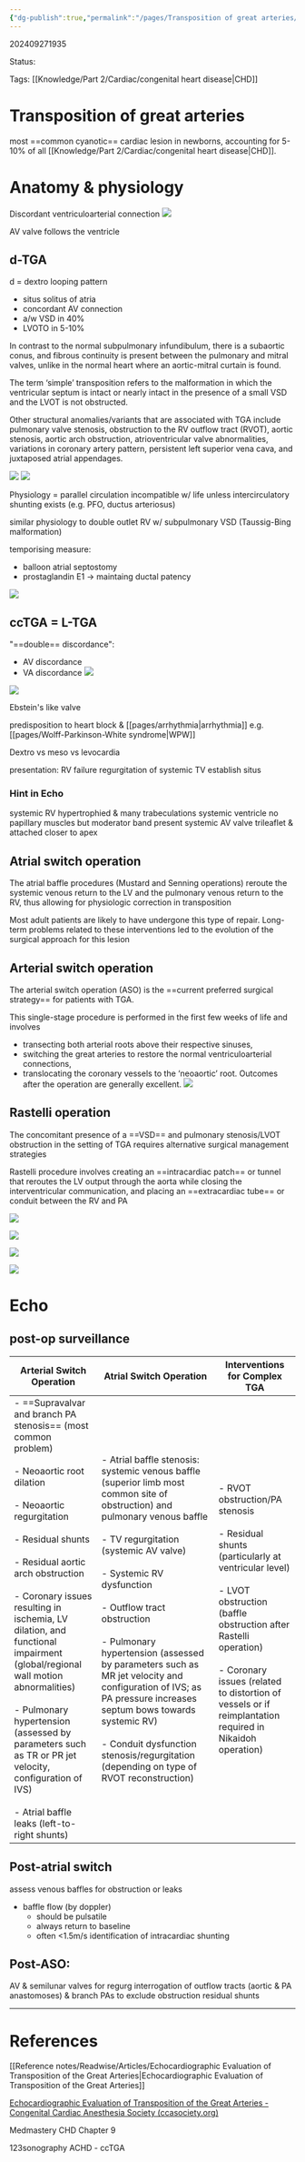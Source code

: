 ```yaml
---
{"dg-publish":true,"permalink":"/pages/Transposition of great arteries/"}
---
```



202409271935

Status: 

Tags: [[Knowledge/Part 2/Cardiac/congenital heart disease\|CHD]]

# Transposition of great arteries
most ==common cyanotic== cardiac lesion in newborns, accounting for 5-10% of all [[Knowledge/Part 2/Cardiac/congenital heart disease\|CHD]].

# Anatomy & physiology
Discordant ventriculoarterial connection
![](https://i.imgur.com/80C9uN7.png)

AV valve follows the ventricle
## d-TGA
d = dextro looping pattern
- situs solitus of atria
- concordant AV connection
- a/w VSD in 40%
- LVOTO in 5-10%

In contrast to the normal subpulmonary infundibulum, there is a subaortic conus, and fibrous continuity is present between the pulmonary and mitral valves, unlike in the normal heart where an aortic-mitral curtain is found.

The term ‘simple’ transposition refers to the malformation in which the ventricular septum is intact or nearly intact in the presence of a small VSD and the LVOT is not obstructed.

Other structural anomalies/variants that are associated with TGA include pulmonary valve stenosis, obstruction to the RV outflow tract (RVOT), aortic stenosis, aortic arch obstruction, atrioventricular valve abnormalities, variations in coronary artery pattern, persistent left superior vena cava, and juxtaposed atrial appendages.

![](https://i.imgur.com/hyQFbm5.png)
![](https://i.imgur.com/hqXRhOY.png)

Physiology = parallel circulation
incompatible w/ life unless intercirculatory shunting exists (e.g. PFO, ductus arteriosus)

similar physiology to double outlet RV w/ subpulmonary VSD (Taussig-Bing malformation)

temporising measure:
- balloon atrial septostomy
- prostaglandin E1 → maintaing ductal patency

![](https://i.imgur.com/utLlclb.png)
## ccTGA = L-TGA
"==double== discordance":
- AV discordance
- VA discordance
![](https://i.imgur.com/ya5PKff.png)

![](https://i.imgur.com/XqSbhN9.png)

Ebstein's like valve

predisposition to heart block & [[pages/arrhythmia\|arrhythmia]] e.g. [[pages/Wolff-Parkinson-White syndrome\|WPW]]

Dextro vs meso vs levocardia

presentation: RV failure
regurgitation of systemic TV
establish situs

### Hint in Echo
systemic RV hypertrophied & many trabeculations
systemic ventricle no papillary muscles but moderator band present
systemic AV valve trileaflet & attached closer to apex

## Atrial switch operation
The atrial baffle procedures (Mustard and Senning operations) reroute the systemic venous return to the LV and the pulmonary venous return to the RV, thus allowing for physiologic correction in transposition

Most adult patients are likely to have undergone this type of repair. Long-term problems related to these interventions led to the evolution of the surgical approach for this lesion


## Arterial switch operation
The arterial switch operation (ASO) is the ==current preferred surgical strategy== for patients with TGA.

This single-stage procedure is performed in the first few weeks of life and involves 
- transecting both arterial roots above their respective sinuses,
- switching the great arteries to restore the normal ventriculoarterial connections,
- translocating the coronary vessels to the ‘neoaortic’ root.
Outcomes after the operation are generally excellent.
![](https://i.imgur.com/EEXN9UV.png)

## Rastelli operation
The concomitant presence of a ==VSD== and pulmonary stenosis/LVOT obstruction in the setting of TGA requires alternative surgical management strategies

Rastelli procedure involves creating an ==intracardiac patch== or tunnel that reroutes the LV output through the aorta while closing the interventricular communication, and placing an ==extracardiac tube== or conduit between the RV and PA

![](https://i.imgur.com/Xyplxub.png)

![](https://i.imgur.com/knmcKkP.png)

![](https://i.imgur.com/XHmkzpG.png)

![](https://i.imgur.com/ILjsF4d.png)



# Echo
## post-op surveillance
| **Arterial Switch Operation**                                                                                                                                                                                                                                                                                                                                                                                                                                                                           | **Atrial Switch Operation**                                                                                                                                                                                                                                                                                                                                                                                                                                                                                       | **Interventions for Complex TGA**                                                                                                                                                                                                                                                   |
| ------------------------------------------------------------------------------------------------------------------------------------------------------------------------------------------------------------------------------------------------------------------------------------------------------------------------------------------------------------------------------------------------------------------------------------------------------------------------------------------------------- | ----------------------------------------------------------------------------------------------------------------------------------------------------------------------------------------------------------------------------------------------------------------------------------------------------------------------------------------------------------------------------------------------------------------------------------------------------------------------------------------------------------------- | ----------------------------------------------------------------------------------------------------------------------------------------------------------------------------------------------------------------------------------------------------------------------------------- |
| - ==Supravalvar and branch PA stenosis== (most common problem)<br><br>- Neoaortic root dilation<br><br>- Neoaortic regurgitation<br><br>- Residual shunts<br><br>- Residual aortic arch obstruction<br><br>- Coronary issues resulting in ischemia, LV dilation, and functional impairment (global/regional wall motion abnormalities)<br><br>- Pulmonary hypertension (assessed by parameters such as TR or PR jet velocity, configuration of IVS)<br><br>- Atrial baffle leaks (left-to-right shunts) | - Atrial baffle stenosis: systemic venous baffle (superior limb most common site of obstruction) and pulmonary venous baffle<br><br>- TV regurgitation (systemic AV valve)<br><br>- Systemic RV dysfunction<br><br>- Outflow tract obstruction<br><br>- Pulmonary hypertension (assessed by parameters such as MR jet velocity and configuration of IVS; as PA pressure increases septum bows towards systemic RV)<br><br>- Conduit dysfunction stenosis/regurgitation (depending on type of RVOT reconstruction) | - RVOT obstruction/PA stenosis<br><br>- Residual shunts (particularly at ventricular level)<br><br>- LVOT obstruction (baffle obstruction after Rastelli operation)<br><br>- Coronary issues (related to distortion of vessels or if reimplantation required in Nikaidoh operation) |
## Post-atrial switch
assess venous baffles for obstruction or leaks
- baffle flow (by doppler) 
	- should be pulsatile
	- always return to baseline
	- often <1.5m/s
identification of intracardiac shunting

## Post-ASO:
AV & semilunar valves for regurg
interrogation of outflow tracts (aortic & PA anastomoses) & branch PAs to exclude obstruction
residual shunts


___
# References
[[Reference notes/Readwise/Articles/Echocardiographic Evaluation of Transposition of the Great Arteries\|Echocardiographic Evaluation of Transposition of the Great Arteries]]

[Echocardiographic Evaluation of Transposition of the Great Arteries - Congenital Cardiac Anesthesia Society (ccasociety.org)](https://ccasociety.org/education/echoimage/echocardiographic-evaluation-of-transposition-of-the-great-arteries/)

Medmastery CHD Chapter 9

123sonography ACHD - ccTGA